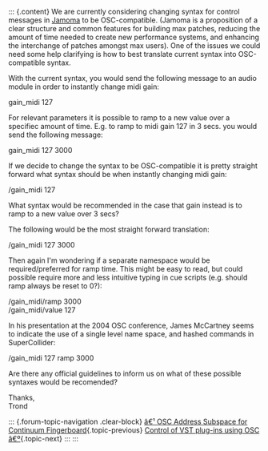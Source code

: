 ::: {.content}
We are currently considering changing syntax for control messages in
[Jamoma](http://www.jamoma.org/) to be OSC-compatible. (Jamoma is a
proposition of a clear structure and common features for building max
patches, reducing the amount of time needed to create new performance
systems, and enhancing the interchange of patches amongst max users).
One of the issues we could need some help clarifying is how to best
translate current syntax into OSC-compatible syntax.

With the current syntax, you would send the following message to an
audio module in order to instantly change midi gain:

gain\_midi 127

For relevant parameters it is possible to ramp to a new value over a
specifiec amount of time. E.g. to ramp to midi gain 127 in 3 secs. you
would send the following message:

gain\_midi 127 3000

If we decide to change the syntax to be OSC-compatible it is pretty
straight forward what syntax should be when instantly changing midi
gain:

/gain\_midi 127

What syntax would be recommended in the case that gain instead is to
ramp to a new value over 3 secs?

The following would be the most straight forward translation:

/gain\_midi 127 3000

Then again I\'m wondering if a separate namespace would be
required/preferred for ramp time. This might be easy to read, but could
possible require more and less intuitive typing in cue scripts (e.g.
should ramp always be reset to 0?):

/gain\_midi/ramp 3000\
/gain\_midi/value 127

In his presentation at the 2004 OSC conference, James McCartney seems to
indicate the use of a single level name space, and hashed commands in
SuperCollider:

/gain\_midi 127 ramp 3000

Are there any official guidelines to inform us on what of these possible
syntaxes would be recomended?

Thanks,\
Trond

::: {.forum-topic-navigation .clear-block}
[â€¹ OSC Address Subspace for Continuum
Fingerboard](topic/72 "Go to previous forum topic"){.topic-previous}
[Control of VST plug-ins using OSC
â€º](topic/48 "Go to next forum topic"){.topic-next}
:::
:::

